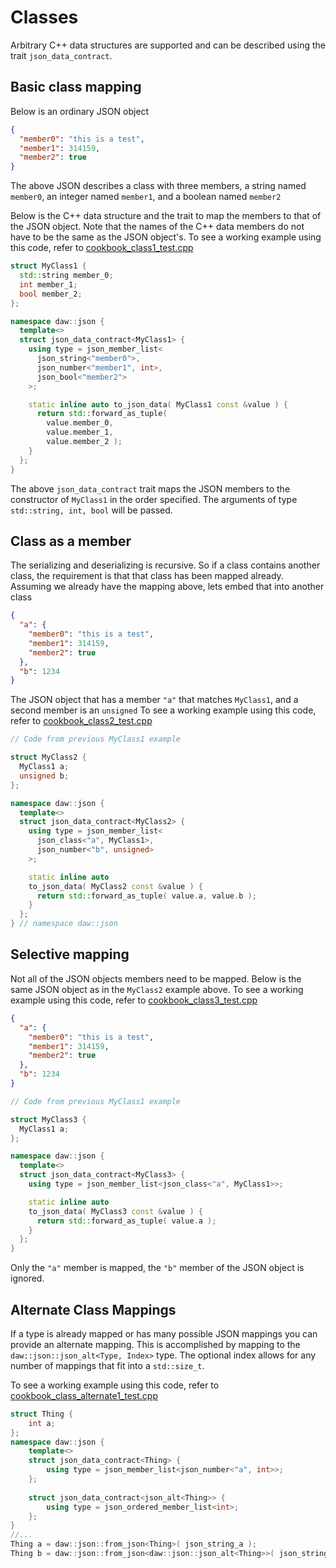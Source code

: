 # Classes
Arbitrary C++ data structures are supported and can be described using the trait `json_data_contract`.

## Basic class mapping
Below is an ordinary JSON object
```json
{ 
  "member0": "this is a test",
  "member1": 314159,
  "member2": true 
}
```
The above JSON describes a class with three members, a string named `member0`, an integer named `member1`, and a boolean named `member2`

Below is the C++ data structure and the trait to map the members to that of the JSON object.  Note that the names of the C++ data members do not have to be the same as the JSON object's.
To see a working example using this code, refer to [cookbook_class1_test.cpp](https://raw.githubusercontent.com/beached/daw_json_link/release/tests/src/cookbook_class1_test.cpp) 
```c++
struct MyClass1 {
  std::string member_0;
  int member_1;
  bool member_2;
};

namespace daw::json {
  template<>
  struct json_data_contract<MyClass1> {
    using type = json_member_list<
      json_string<"member0">, 
      json_number<"member1", int>,
      json_bool<"member2">
    >;

    static inline auto to_json_data( MyClass1 const &value ) {
      return std::forward_as_tuple( 
        value.member_0, 
        value.member_1,
        value.member_2 );
    }
  };
}
```
The above `json_data_contract` trait maps the JSON members to the constructor of `MyClass1` in the order specified.  The arguments of type `std::string, int, bool` will be passed.

## Class as a member
The serializing and deserializing is recursive.  So if a class contains another class, the requirement is that that class has been mapped already.  Assuming we already have the mapping above, lets embed that into another class

```json
{
  "a": {
    "member0": "this is a test",
    "member1": 314159,
    "member2": true
  },
  "b": 1234
}
```

The JSON object that has a member `"a"` that matches `MyClass1`, and a second member is an `unsigned`
To see a working example using this code, refer to [cookbook_class2_test.cpp](https://raw.githubusercontent.com/beached/daw_json_link/release/tests/src/cookbook_class2_test.cpp) 
```c++
// Code from previous MyClass1 example

struct MyClass2 {
  MyClass1 a;
  unsigned b;
};

namespace daw::json {
  template<>
  struct json_data_contract<MyClass2> {
    using type = json_member_list<
      json_class<"a", MyClass1>,
      json_number<"b", unsigned>
    >;

    static inline auto
    to_json_data( MyClass2 const &value ) {
      return std::forward_as_tuple( value.a, value.b );
    }
  };
} // namespace daw::json
```

## Selective mapping

Not all of the JSON objects members need to be mapped. Below is the same JSON object as in the `MyClass2` example above.
To see a working example using this code, refer to [cookbook_class3_test.cpp](https://raw.githubusercontent.com/beached/daw_json_link/release/tests/src/cookbook_class3_test.cpp) 
```json
{
  "a": {
    "member0": "this is a test",
    "member1": 314159,
    "member2": true
  },
  "b": 1234
}
```

```c++
// Code from previous MyClass1 example

struct MyClass3 {
  MyClass1 a;
};

namespace daw::json {
  template<>
  struct json_data_contract<MyClass3> {
    using type = json_member_list<json_class<"a", MyClass1>>;

    static inline auto
    to_json_data( MyClass3 const &value ) {
      return std::forward_as_tuple( value.a );
    }
  };
}
```

Only the `"a"` member is mapped, the `"b"` member of the JSON object is ignored.

## Alternate Class Mappings

If a type is already mapped or has many possible JSON mappings you can provide an alternate mapping.  This is accomplished by mapping to the `daw::json::json_alt<Type, Index>` type.  The optional index allows for any number of mappings that fit into a `std::size_t`.

To see a working example using this code, refer to [cookbook_class_alternate1_test.cpp](https://raw.githubusercontent.com/beached/daw_json_link/release/tests/src/cookbook_class_alternate1_test.cpp)
```c++
struct Thing {
	int a;
};
namespace daw::json {
	template<>
	struct json_data_contract<Thing> {
		using type = json_member_list<json_number<"a", int>>;
	};
	
	struct json_data_contract<json_alt<Thing>> {
		using type = json_ordered_member_list<int>; 
	};
}
//...
Thing a = daw::json::from_json<Thing>( json_string_a );
Thing b = daw::json::from_json<daw::json::json_alt<Thing>>( json_string_b );
```

